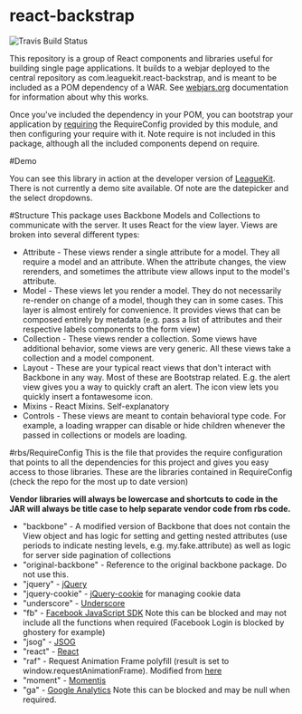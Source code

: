 # react-backstrap
![Travis Build Status](https://travis-ci.org/moodysalem/react-backstrap.svg?branch=master)

This repository is a group of React components and libraries useful for building single page applications. It builds to a webjar deployed to the central repository as com.leaguekit.react-backstrap, and is meant to be included as a POM dependency of a WAR. See [webjars.org](webjars.org) documentation for information about why this works.

Once you've included the dependency in your POM, you can bootstrap your application by [requiring](requirejs.com) the RequireConfig provided by this module, and then configuring your require with it. Note require is not included in this package, although all the included components depend on require.

#Demo

You can see this library in action at the developer version of [LeagueKit](https://developer.leaguekit.com). There is not currently a demo site available. Of note are the datepicker and the select dropdowns.

#Structure
This package uses Backbone Models and Collections to communicate with the server.
It uses React for the view layer. Views are broken into several different types:

* Attribute - These views render a single attribute for a model. They all require a model and an attribute. When the attribute changes, the view rerenders, and sometimes the attribute view allows input to the model's attribute.
* Model - These views let you render a model. They do not necessarily re-render on change of a model, though they can in some cases. This layer is almost entirely for convenience. It provides views that can be composed entirely by metadata (e.g. pass a list of attributes and their respective labels components to the form view)
* Collection - These views render a collection. Some views have additional behavior, some views are very generic. All these views take a collection and a model component.
* Layout - These are your typical react views that don't interact with Backbone in any way. Most of these are Bootstrap related. E.g. the alert view gives you a way to quickly craft an alert. The icon view lets you quickly insert a fontawesome icon.
* Mixins - React Mixins. Self-explanatory
* Controls - These views are meant to contain behavioral type code. For example, a loading wrapper can disable or hide children whenever the passed in collections or models are loading.


#rbs/RequireConfig 
This is the file that provides the require configuration that points to all the dependencies for this project and gives you easy access to those libraries. These are the libraries contained in RequireConfig (check the repo for the most up to date version)

**Vendor libraries will always be lowercase and shortcuts to code in the JAR will always be title case to help separate vendor code from rbs code.**

* "backbone" - A modified version of Backbone that does not contain the View object and has logic for setting and getting nested attributes (use periods to indicate nesting levels, e.g. my.fake.attribute) as well as logic for server side pagination of collections
* "original-backbone" - Reference to the original backbone package. Do not use this.
* "jquery" - [jQuery](https://jquery.com/)
* "jquery-cookie" - [jQuery-cookie](https://github.com/carhartl/jquery-cookie) for managing cookie data
* "underscore" - [Underscore](underscorejs.org)
* "fb" - [Facebook JavaScript SDK](https://developers.facebook.com/docs/javascript) Note this can be blocked and may not include all the functions when required (Facebook Login is blocked by ghostery for example)
* "jsog" - [JSOG](https://github.com/jsog/jsog)
* "react" - [React](https://facebook.github.io/react/)
* "raf" - Request Animation Frame polyfill (result is set to window.requestAnimationFrame). Modified from [here](https://gist.github.com/paulirish/1579671)
* "moment" - [Momentjs](momentjs.com)
* "ga" - [Google Analytics](https://developers.google.com/analytics/) Note this can be blocked and may be null when required.